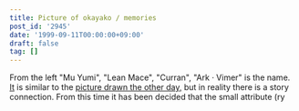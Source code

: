 ```yaml
---
title: Picture of okayako / memories
post_id: '2945'
date: '1999-09-11T00:00:00+09:00'
draft: false
tag: []
---
```


From the left "Mu Yumi", "Lean Mace", "Curran", "Ark · Vimer" is the name. [It](/cats_photo_black) is similar to the [picture drawn the other day,](/cats_photo_black) but in reality there is a story connection. From this time it has been decided that the small attribute (ry